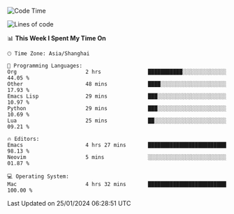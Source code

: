 <!--START_SECTION:waka-->
![Code Time](http://img.shields.io/badge/Code%20Time-1%2C773%20hrs%2029%20mins-blue)

![Lines of code](https://img.shields.io/badge/From%20Hello%20World%20I%27ve%20Written-287.6%20thousand%20lines%20of%20code-blue)

📊 **This Week I Spent My Time On** 

```text
🕑︎ Time Zone: Asia/Shanghai

💬 Programming Languages: 
Org                      2 hrs               ███████████░░░░░░░░░░░░░░   44.05 % 
Other                    48 mins             ████░░░░░░░░░░░░░░░░░░░░░   17.93 % 
Emacs Lisp               29 mins             ███░░░░░░░░░░░░░░░░░░░░░░   10.97 % 
Python                   29 mins             ███░░░░░░░░░░░░░░░░░░░░░░   10.69 % 
Lua                      25 mins             ██░░░░░░░░░░░░░░░░░░░░░░░   09.21 % 

🔥 Editors: 
Emacs                    4 hrs 27 mins       █████████████████████████   98.13 % 
Neovim                   5 mins              ░░░░░░░░░░░░░░░░░░░░░░░░░   01.87 % 

💻 Operating System: 
Mac                      4 hrs 32 mins       █████████████████████████   100.00 % 
```


 Last Updated on 25/01/2024 06:28:51 UTC
<!--END_SECTION:waka-->
